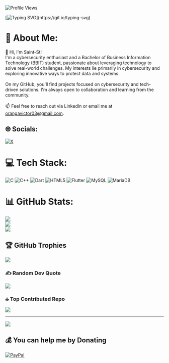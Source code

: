 ![Profile Views](https://komarev.com/ghpvc/?username=Saint-St&color=blue)

[![Typing SVG](https://readme-typing-svg.demolab.com?font=Fira+Code&pause=1000&width=435&separator=%3C&lines=Chaos+inspires;+security+prevails.)](https://git.io/typing-svg)
# 💫 About Me:
👋 Hi, I'm Saint-St!<br>I'm a cybersecurity enthusiast and a Bachelor of Business Information Technology (BBIT) student, passionate about leveraging technology to solve real-world challenges. My interests lie primarily in cybersecurity and exploring innovative ways to protect data and systems.<br><br>On my GitHub, you'll find projects focused on cybersecurity and tech-driven solutions. I'm always open to collaboration and learning from the community.<br><br>📫 Feel free to reach out via LinkedIn or email me at orangavictor03@gmail.com.


## 🌐 Socials:
[![X](https://img.shields.io/badge/X-black.svg?logo=X&logoColor=white)](https://x.com/I.Am.Saint) 

# 💻 Tech Stack:
![C](https://img.shields.io/badge/c-%2300599C.svg?style=for-the-badge&logo=c&logoColor=white) ![C++](https://img.shields.io/badge/c++-%2300599C.svg?style=for-the-badge&logo=c%2B%2B&logoColor=white) ![Dart](https://img.shields.io/badge/dart-%230175C2.svg?style=for-the-badge&logo=dart&logoColor=white) ![HTML5](https://img.shields.io/badge/html5-%23E34F26.svg?style=for-the-badge&logo=html5&logoColor=white) ![Flutter](https://img.shields.io/badge/Flutter-%2302569B.svg?style=for-the-badge&logo=Flutter&logoColor=white) ![MySQL](https://img.shields.io/badge/mysql-4479A1.svg?style=for-the-badge&logo=mysql&logoColor=white) ![MariaDB](https://img.shields.io/badge/MariaDB-003545?style=for-the-badge&logo=mariadb&logoColor=white)
# 📊 GitHub Stats:
![](https://github-readme-stats.vercel.app/api?username=Saint-St&theme=dark&hide_border=false&include_all_commits=true&count_private=false)<br/>
![](https://github-readme-streak-stats.herokuapp.com/?user=Saint-St&theme=dark&hide_border=false)<br/>
![](https://github-readme-stats.vercel.app/api/top-langs/?username=Saint-St&theme=dark&hide_border=false&include_all_commits=true&count_private=false&layout=compact)

## 🏆 GitHub Trophies
![](https://github-profile-trophy.vercel.app/?username=Saint-St&theme=radical&no-frame=false&no-bg=false&margin-w=4)

### ✍️ Random Dev Quote
![](https://quotes-github-readme.vercel.app/api?type=horizontal&theme=radical)

### 🔝 Top Contributed Repo
![](https://github-contributor-stats.vercel.app/api?username=Saint-St&limit=5&theme=dark&combine_all_yearly_contributions=true)

---
[![](https://visitcount.itsvg.in/api?id=Saint-St&icon=0&color=0)](https://visitcount.itsvg.in)

  ## 💰 You can help me by Donating
  [![PayPal](https://img.shields.io/badge/PayPal-00457C?style=for-the-badge&logo=paypal&logoColor=white)](https://paypal.me/olungaoranga@gmail.com) 

  
<!-- Proudly created with GPRM ( https://gprm.itsvg.in ) -->

